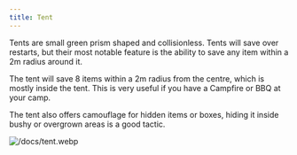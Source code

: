 ```yaml
---
title: Tent
---
```


Tents are small green prism shaped and collisionless. Tents will save over
restarts, but their most notable feature is the ability to save any item within
a 2m radius around it.

The tent will save 8 items within a 2m radius from the centre, which is mostly
inside the tent. This is very useful if you have a Campfire or BBQ at your camp.

The tent also offers camouflage for hidden items or boxes, hiding it inside
bushy or overgrown areas is a good tactic.

![/docs/tent.webp](/docs/tent.webp)
